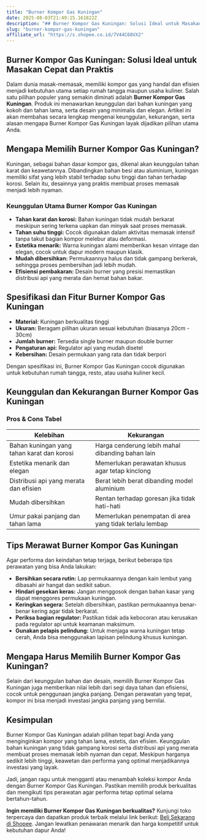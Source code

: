 ```yaml
---
title: "Burner Kompor Gas Kuningan"
date: 2025-08-03T21:49:15.161822Z
description: "## Burner Kompor Gas Kuningan: Solusi Ideal untuk Masakan Cepat dan Praktis..."
slug: "burner-kompor-gas-kuningan"
affiliate_url: "https://s.shopee.co.id/7V44C68VX2"
---
```

## Burner Kompor Gas Kuningan: Solusi Ideal untuk Masakan Cepat dan Praktis

Dalam dunia masak-memasak, memiliki kompor gas yang handal dan efisien menjadi kebutuhan utama setiap rumah tangga maupun usaha kuliner. Salah satu pilihan populer yang semakin diminati adalah **Burner Kompor Gas Kuningan**. Produk ini menawarkan keunggulan dari bahan kuningan yang kokoh dan tahan lama, serta desain yang minimalis dan elegan. Artikel ini akan membahas secara lengkap mengenai keunggulan, kekurangan, serta alasan mengapa Burner Kompor Gas Kuningan layak dijadikan pilihan utama Anda.

## Mengapa Memilih Burner Kompor Gas Kuningan?

Kuningan, sebagai bahan dasar kompor gas, dikenal akan keunggulan tahan karat dan keawetannya. Dibandingkan bahan besi atau aluminium, kuningan memiliki sifat yang lebih stabil terhadap suhu tinggi dan tahan terhadap korosi. Selain itu, desainnya yang praktis membuat proses memasak menjadi lebih nyaman.

### Keunggulan Utama Burner Kompor Gas Kuningan

- **Tahan karat dan korosi:** Bahan kuningan tidak mudah berkarat meskipun sering terkena uapkan dan minyak saat proses memasak.
- **Tahan suhu tinggi:** Cocok digunakan dalam aktivitas memasak intensif tanpa takut bagian kompor melebur atau deformasi.
- **Estetika menarik:** Warna kuningan alami memberikan kesan vintage dan elegan, cocok untuk dapur modern maupun klasik.
- **Mudah dibersihkan:** Permukaannya halus dan tidak gampang berkerak, sehingga proses pembersihan jadi lebih mudah.
- **Efisiensi pembakaran:** Desain burner yang presisi memastikan distribusi api yang merata dan hemat bahan bakar.

## Spesifikasi dan Fitur Burner Kompor Gas Kuningan

- **Material:** Kuningan berkualitas tinggi
- **Ukuran:** Beragam pilihan ukuran sesuai kebutuhan (biasanya 20cm - 30cm)
- **Jumlah burner:** Tersedia single burner maupun double burner
- **Pengaturan api:** Regulator api yang mudah disetel
- **Kebersihan:** Desain permukaan yang rata dan tidak berpori

Dengan spesifikasi ini, Burner Kompor Gas Kuningan cocok digunakan untuk kebutuhan rumah tangga, resto, atau usaha kuliner kecil.

## Keunggulan dan Kekurangan Burner Kompor Gas Kuningan

### Pros & Cons Tabel

| **Kelebihan** | **Kekurangan** |
|----------------|----------------|
| Bahan kuningan yang tahan karat dan korosi | Harga cenderung lebih mahal dibanding bahan lain |
| Estetika menarik dan elegan | Memerlukan perawatan khusus agar tetap kinclong |
| Distribusi api yang merata dan efisien | Berat lebih berat dibanding model aluminium |
| Mudah dibersihkan | Rentan terhadap goresan jika tidak hati-hati |
| Umur pakai panjang dan tahan lama | Memerlukan penempatan di area yang tidak terlalu lembap |

## Tips Merawat Burner Kompor Gas Kuningan

Agar performa dan keindahan tetap terjaga, berikut beberapa tips perawatan yang bisa Anda lakukan:

- **Bersihkan secara rutin:** Lap permukaannya dengan kain lembut yang dibasahi air hangat dan sedikit sabun.
- **Hindari gesekan keras:** Jangan menggosok dengan bahan kasar yang dapat menggores permukaan kuningan.
- **Keringkan segera:** Setelah dibersihkan, pastikan permukaannya benar-benar kering agar tidak berkarat.
- **Periksa bagian regulator:** Pastikan tidak ada kebocoran atau kerusakan pada regulator api untuk keamanan maksimum.
- **Gunakan pelapis pelindung:** Untuk menjaga warna kuningan tetap cerah, Anda bisa menggunakan lapisan pelindung khusus kuningan.

## Mengapa Harus Memilih Burner Kompor Gas Kuningan?

Selain dari keunggulan bahan dan desain, memilih Burner Kompor Gas Kuningan juga memberikan nilai lebih dari segi daya tahan dan efisiensi, cocok untuk penggunaan jangka panjang. Dengan perawatan yang tepat, kompor ini bisa menjadi investasi jangka panjang yang bernilai.

## Kesimpulan

Burner Kompor Gas Kuningan adalah pilihan tepat bagi Anda yang menginginkan kompor yang tahan lama, estetis, dan efisien. Keunggulan bahan kuningan yang tidak gampang korosi serta distribusi api yang merata membuat proses memasak lebih nyaman dan cepat. Meskipun harganya sedikit lebih tinggi, keawetan dan performa yang optimal menjadikannya investasi yang layak.

Jadi, jangan ragu untuk mengganti atau menambah koleksi kompor Anda dengan Burner Kompor Gas Kuningan. Pastikan memilih produk berkualitas dan mengikuti tips perawatan agar performa tetap optimal selama bertahun-tahun.

**Ingin memiliki Burner Kompor Gas Kuningan berkualitas?** Kunjungi toko terpercaya dan dapatkan produk terbaik melalui link berikut: [Beli Sekarang di Shopee](https://s.shopee.co.id/7V44C68VX2). Jangan lewatkan penawaran menarik dan harga kompetitif untuk kebutuhan dapur Anda!